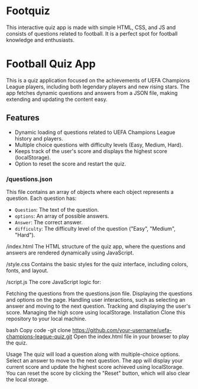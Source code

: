 # Footquiz
This interactive quiz app is made with simple HTML, CSS, and JS and consists of questions related to football. It is a perfect spot for football knowledge and enthusiasts.

# Football Quiz App

This is a quiz application focused on the achievements of UEFA Champions League players, including both legendary players and new rising stars. The app fetches dynamic questions and answers from a JSON file, making extending and updating the content easy.

## Features

- Dynamic loading of questions related to UEFA Champions League history and players.
- Multiple choice questions with difficulty levels (Easy, Medium, Hard).
- Keeps track of the user's score and displays the highest score (localStorage).
- Option to reset the score and restart the quiz.

### /questions.json

This file contains an array of objects where each object represents a question. Each question has:

- `Question`: The text of the question.
- `options`: An array of possible answers.
- `Answer`: The correct answer.
- `difficulty`: The difficulty level of the question ("Easy", "Medium", "Hard").
  
/index.html
The HTML structure of the quiz app, where the questions and answers are rendered dynamically using JavaScript.

/style.css
Contains the basic styles for the quiz interface, including colors, fonts, and layout.

/script.js
The core JavaScript logic for:

Fetching the questions from the questions.json file.
Displaying the questions and options on the page.
Handling user interactions, such as selecting an answer and moving to the next question.
Tracking and displaying the user's score.
Managing the high score using localStorage.
Installation
Clone this repository to your local machine.

bash
Copy code
-git clone https://github.com/your-username/uefa-champions-league-quiz.git
Open the index.html file in your browser to play the quiz.

Usage
The quiz will load a question along with multiple-choice options.
Select an answer to move to the next question.
The app will display your current score and update the highest score achieved using localStorage.
You can reset the score by clicking the "Reset" button, which will also clear the local storage.
